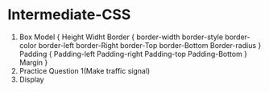 # Intermediate-CSS

1. Box Model
{
    Height
    Widht
    Border
    {
        border-width
        border-style
        border-color
        border-left
        border-Right
        border-Top
        border-Bottom
        Border-radius
    }
    Padding
    {
        Padding-left
        Padding-right
        Padding-top
        Padding-Bottom
    }
    Margin
}
2. Practice Question 1(Make traffic signal)
3. Display